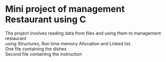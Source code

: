 # Mini project of management Restaurant using C

The project involves reading data from files and using them to management restaurant\
using Structures, Run time memory Allocation and Linked list.\
One file containing the dishes \
Second file containing the instruction
